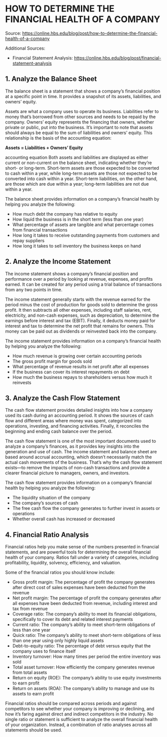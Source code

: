 # HOW TO DETERMINE THE FINANCIAL HEALTH OF A COMPANY

Source: https://online.hbs.edu/blog/post/how-to-determine-the-financial-health-of-a-company

Additional Sources:
- Financial Statement Analysis: https://online.hbs.edu/blog/post/financial-statement-analysis

## 1. Analyze the Balance Sheet
The balance sheet is a statement that shows a company’s financial position at a specific point in time. It provides a snapshot of its assets, liabilities, and owners’ equity.

Assets are what a company uses to operate its business. Liabilities refer to money that’s borrowed from other sources and needs to be repaid by the company. Owners’ equity represents the financing that owners, whether private or public, put into the business. It’s important to note that assets should always be equal to the sum of liabilities and owners’ equity. This relationship is the basis of the accounting equation: 

**Assets = Liabilities + Owners’ Equity**

accounting equation
Both assets and liabilities are displayed as either current or non-current on the balance sheet, indicating whether they’re short- or long-term. Short-term assets are those expected to be converted to cash within a year, while long-term assets are those not expected to be converted into cash within a year. Short-term liabilities, on the other hand, are those which are due within a year; long-term liabilities are not due within a year.

The balance sheet provides information on a company’s financial health by helping you analyze the following:

- How much debt the company has relative to equity
- How liquid the business is in the short term (less than one year)
- What percentage of assets are tangible and what percentage comes from financial transactions
- How long it takes to receive outstanding payments from customers and repay suppliers
- How long it takes to sell inventory the business keeps on hand

## 2. Analyze the Income Statement
The income statement shows a company’s financial position and performance over a period by looking at revenue, expenses, and profits earned. It can be created for any period using a trial balance of transactions from any two points in time.

The income statement generally starts with the revenue earned for the period minus the cost of production for goods sold to determine the gross profit. It then subtracts all other expenses, including staff salaries, rent, electricity, and non-cash expenses, such as depreciation, to determine the earnings before interest and tax (EBIT). Finally, it deducts money paid for interest and tax to determine the net profit that remains for owners. This money can be paid out as dividends or reinvested back into the company.

The income statement provides information on a company’s financial health by helping you analyze the following:

- How much revenue is growing over certain accounting periods
- The gross profit margin for goods sold
- What percentage of revenue results in net profit after all expenses
- If the business can cover its interest repayments on debt
- How much the business repays to shareholders versus how much it reinvests


## 3. Analyze the Cash Flow Statement
The cash flow statement provides detailed insights into how a company used its cash during an accounting period. It shows the sources of cash flow and different areas where money was spent, categorized into operations, investing, and financing activities. Finally, it reconciles the beginning and ending cash balance over the period.

The cash flow statement is one of the most important documents used to analyze a company’s finances, as it provides key insights into the generation and use of cash. The income statement and balance sheet are based around accrual accounting, which doesn’t necessarily match the actual cash movements of the business. That’s why the cash flow statement exists—to remove the impacts of non-cash transactions and provide a clearer financial picture to managers, owners, and investors.

The cash flow statement provides information on a company’s financial health by helping you analyze the following:

- The liquidity situation of the company
- The company’s sources of cash
- The free cash flow the company generates to further invest in assets or operations
- Whether overall cash has increased or decreased


## 4. Financial Ratio Analysis
Financial ratios help you make sense of the numbers presented in financial statements, and are powerful tools for determining the overall financial health of your company. Ratios fall under a variety of categories, including profitability, liquidity, solvency, efficiency, and valuation.

Some of the financial ratios you should know include:

- Gross profit margin: The percentage of profit the company generates after direct cost of sales expenses have been deducted from the revenue
- Net profit margin: The percentage of profit the company generates after all expenses have been deducted from revenue, including interest and tax from revenue
- Coverage ratio: The company’s ability to meet its financial obligations, specifically to cover its debt and related interest payments
- Current ratio: The company’s ability to meet short-term obligations of less than one year
- Quick ratio: The company’s ability to meet short-term obligations of less than one year using only highly liquid assets
- Debt-to-equity ratio: The percentage of debt versus equity that the company uses to finance itself
- Inventory turnover: How many times per period the entire inventory was sold
- Total asset turnover: How efficiently the company generates revenue from total assets
- Return on equity (ROE): The company’s ability to use equity investments to earn profit
- Return on assets (ROA): The company’s ability to manage and use its assets to earn profit

Financial ratios should be compared across periods and against competitors to see whether your company is improving or declining, and how it’s faring against direct and indirect competitors in the industry. No single ratio or statement is sufficient to analyze the overall financial health of your organization. Instead, a combination of ratio analyses across all statements should be used.

